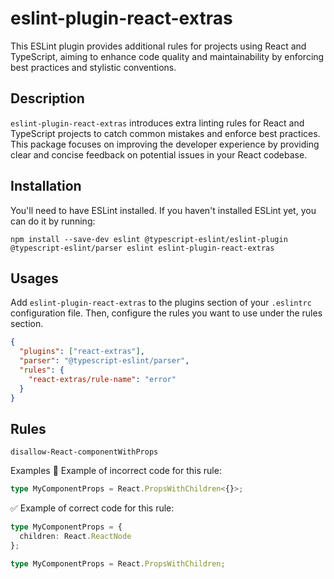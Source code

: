 # eslint-plugin-react-extras

This ESLint plugin provides additional rules for projects using React and TypeScript, aiming to enhance code quality and maintainability by enforcing best practices and stylistic conventions.

## Description

`eslint-plugin-react-extras` introduces extra linting rules for React and TypeScript projects to catch common mistakes and enforce best practices. This package focuses on improving the developer experience by providing clear and concise feedback on potential issues in your React codebase.

## Installation

You'll need to have ESLint installed. If you haven't installed ESLint yet, you can do it by running:

```console
npm install --save-dev eslint @typescript-eslint/eslint-plugin @typescript-eslint/parser eslint eslint-plugin-react-extras
```

## Usages

Add `eslint-plugin-react-extras` to the plugins section of your `.eslintrc` configuration file. Then, configure the rules you want to use under the rules section.

```json
{
  "plugins": ["react-extras"],
  "parser": "@typescript-eslint/parser",
  "rules": {
    "react-extras/rule-name": "error"
  }
}
```

## Rules

`disallow-React-componentWithProps`

Examples
🚫 Example of incorrect code for this rule:

```ts
type MyComponentProps = React.PropsWithChildren<{}>;
```

✅ Example of correct code for this rule:

```ts
type MyComponentProps = {
  children: React.ReactNode
};

type MyComponentProps = React.PropsWithChildren;
```
